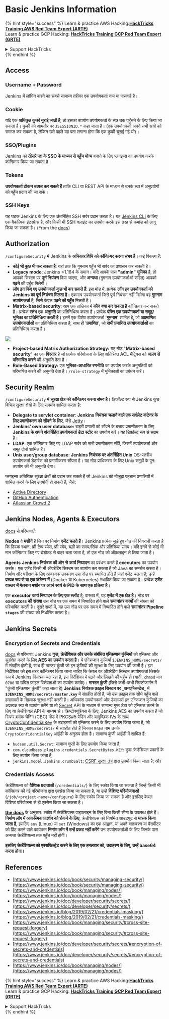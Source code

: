 # Basic Jenkins Information

{% hint style="success" %}
Learn & practice AWS Hacking:<img src="../../.gitbook/assets/image (1) (1).png" alt="" data-size="line">[**HackTricks Training AWS Red Team Expert (ARTE)**](https://training.hacktricks.xyz/courses/arte)<img src="../../.gitbook/assets/image (1) (1).png" alt="" data-size="line">\
Learn & practice GCP Hacking: <img src="../../.gitbook/assets/image (2).png" alt="" data-size="line">[**HackTricks Training GCP Red Team Expert (GRTE)**<img src="../../.gitbook/assets/image (2).png" alt="" data-size="line">](https://training.hacktricks.xyz/courses/grte)

<details>

<summary>Support HackTricks</summary>

* Check the [**subscription plans**](https://github.com/sponsors/carlospolop)!
* **Join the** 💬 [**Discord group**](https://discord.gg/hRep4RUj7f) or the [**telegram group**](https://t.me/peass) or **follow** us on **Twitter** 🐦 [**@hacktricks\_live**](https://twitter.com/hacktricks\_live)**.**
* **Share hacking tricks by submitting PRs to the** [**HackTricks**](https://github.com/carlospolop/hacktricks) and [**HackTricks Cloud**](https://github.com/carlospolop/hacktricks-cloud) github repos.

</details>
{% endhint %}

## Access

### Username + Password

Jenkins में लॉगिन करने का सबसे सामान्य तरीका एक उपयोगकर्ता नाम या पासवर्ड है।

### Cookie

यदि एक **अधिकृत कुकी चुराई जाती है**, तो इसका उपयोग उपयोगकर्ता के सत्र तक पहुँचने के लिए किया जा सकता है। कुकी को आमतौर पर `JSESSIONID.*` कहा जाता है। (एक उपयोगकर्ता अपने सभी सत्रों को समाप्त कर सकता है, लेकिन उसे पहले यह पता लगाना होगा कि एक कुकी चुराई गई थी)।

### SSO/Plugins

Jenkins को **तीसरे पक्ष के SSO के माध्यम से पहुँच योग्य** बनाने के लिए प्लगइन्स का उपयोग करके कॉन्फ़िगर किया जा सकता है।

### Tokens

**उपयोगकर्ता टोकन उत्पन्न कर सकते हैं** ताकि CLI या REST API के माध्यम से उनके रूप में अनुप्रयोगों को पहुँच प्रदान की जा सके।

### SSH Keys

यह घटक Jenkins के लिए एक अंतर्निहित SSH सर्वर प्रदान करता है। यह [Jenkins CLI](https://www.jenkins.io/doc/book/managing/cli/) के लिए एक वैकल्पिक इंटरफ़ेस है, और किसी भी SSH क्लाइंट का उपयोग करके इस तरह से कमांड को लागू किया जा सकता है। (From the [docs](https://plugins.jenkins.io/sshd/))

## Authorization

`/configureSecurity` में Jenkins के **अधिकार विधि को कॉन्फ़िगर करना संभव है**। कई विकल्प हैं:

* **कोई भी कुछ भी कर सकता है**: यहां तक कि गुमनाम पहुँच भी सर्वर का प्रशासन कर सकती है।
* **Legacy mode**: Jenkins <1.164 के समान। यदि आपके पास **"admin" भूमिका** है, तो आपको सिस्टम पर **पूर्ण नियंत्रण** दिया जाएगा, और **अन्यथा** (गुमनाम उपयोगकर्ताओं सहित) आपको **पढ़ने** की पहुँच मिलेगी।
* **लॉग इन किए गए उपयोगकर्ता कुछ भी कर सकते हैं**: इस मोड में, प्रत्येक **लॉग इन उपयोगकर्ता को Jenkins का पूर्ण नियंत्रण मिलता है**। एकमात्र उपयोगकर्ता जिसे पूर्ण नियंत्रण नहीं मिलेगा वह **गुमनाम उपयोगकर्ता** है, जिसे केवल **पढ़ने की पहुँच** मिलती है।
* **Matrix-based security**: आप एक तालिका में **कौन क्या कर सकता है** कॉन्फ़िगर कर सकते हैं। प्रत्येक **स्तंभ** एक **अनुमति** का प्रतिनिधित्व करता है। प्रत्येक **पंक्ति** **एक उपयोगकर्ता या समूह/भूमिका का प्रतिनिधित्व करती है।** इसमें एक विशेष उपयोगकर्ता '**गुमनाम**' शामिल है, जो **अप्रमाणित उपयोगकर्ताओं** का प्रतिनिधित्व करता है, साथ ही '**प्रमाणित**', जो **सभी प्रमाणित उपयोगकर्ताओं** का प्रतिनिधित्व करता है।

![](<../../.gitbook/assets/image (149).png>)

* **Project-based Matrix Authorization Strategy:** यह मोड "**Matrix-based security**" का एक **विस्तार** है जो प्रत्येक परियोजना के लिए अतिरिक्त ACL मैट्रिक्स को **अलग से परिभाषित करने** की अनुमति देता है।
* **Role-Based Strategy:** एक **भूमिका-आधारित रणनीति** का उपयोग करके अनुमतियों को परिभाषित करने की अनुमति देता है। `/role-strategy` में भूमिकाओं का प्रबंधन करें।

## **Security Realm**

`/configureSecurity` में **सुरक्षा क्षेत्र को कॉन्फ़िगर करना संभव है।** डिफ़ॉल्ट रूप से Jenkins कुछ विभिन्न सुरक्षा क्षेत्रों के लिए समर्थन शामिल करता है:

* **Delegate to servlet container**: **Jenkins नियंत्रक चलाने वाले एक सर्वलेट कंटेनर के लिए प्रमाणीकरण को सौंपने के लिए**, जैसे [Jetty](https://www.eclipse.org/jetty/)।
* **Jenkins’ own user database:** बाहरी प्रणाली को सौंपने के बजाय प्रमाणीकरण के लिए **Jenkins के अपने अंतर्निहित उपयोगकर्ता डेटा स्टोर** का उपयोग करें। यह डिफ़ॉल्ट रूप से सक्षम है।
* **LDAP**: एक कॉन्फ़िगर किए गए LDAP सर्वर को सभी प्रमाणीकरण सौंपें, जिसमें उपयोगकर्ता और समूह दोनों शामिल हैं।
* **Unix user/group database**: **Jenkins नियंत्रक पर अंतर्निहित Unix** OS-स्तरीय उपयोगकर्ता डेटाबेस को प्रमाणीकरण सौंपता है। यह मोड प्राधिकरण के लिए Unix समूहों के पुन: उपयोग की भी अनुमति देगा।

प्लगइन्स अतिरिक्त सुरक्षा क्षेत्रों को प्रदान कर सकते हैं जो Jenkins को मौजूदा पहचान प्रणालियों में शामिल करने के लिए उपयोगी हो सकते हैं, जैसे:

* [Active Directory](https://plugins.jenkins.io/active-directory)
* [GitHub Authentication](https://plugins.jenkins.io/github-oauth)
* [Atlassian Crowd 2](https://plugins.jenkins.io/crowd2)

## Jenkins Nodes, Agents & Executors

[docs](https://www.jenkins.io/doc/book/managing/nodes/) से परिभाषाएँ:

**Nodes** वे **मशीनें** हैं जिन पर निर्माण **एजेंट चलते हैं**। Jenkins प्रत्येक जुड़े हुए नोड की निगरानी करता है कि डिस्क स्थान, फ्री टेम्प स्पेस, फ्री स्वैप, घड़ी का समय/सिंक और प्रतिक्रिया समय। यदि इनमें से कोई भी मान कॉन्फ़िगर किए गए थ्रेशोल्ड से बाहर चला जाता है, तो एक नोड को ऑफ़लाइन ले लिया जाता है।

**Agents** **Jenkins नियंत्रक की ओर से** **कार्य निष्पादन** का प्रबंधन करते हैं **executors** का उपयोग करके। एक एजेंट किसी भी ऑपरेटिंग सिस्टम का उपयोग कर सकता है जो Java का समर्थन करता है। निर्माण और परीक्षण के लिए आवश्यक उपकरण उस नोड पर स्थापित होते हैं जहां एजेंट चलता है; उन्हें **प्रत्यक्ष रूप से या एक कंटेनर में** (Docker या Kubernetes) स्थापित किया जा सकता है। प्रत्येक **एजेंट वास्तव में मेज़बान मशीन पर अपने स्वयं के PID के साथ एक प्रक्रिया है**।

एक **executor** **कार्य निष्पादन के लिए एक स्लॉट** है; वास्तव में, यह **एजेंट में एक थ्रेड है**। नोड पर **executors की संख्या** उस नोड पर एक समय में निष्पादित होने वाले **समानांतर कार्यों** की संख्या को परिभाषित करती है। दूसरे शब्दों में, यह उस नोड पर एक समय में निष्पादित होने वाले **समानांतर Pipeline `stages`** की संख्या को निर्धारित करता है।

## Jenkins Secrets

### Encryption of Secrets and Credentials

[docs](https://www.jenkins.io/doc/developer/security/secrets/#encryption-of-secrets-and-credentials) से परिभाषा: Jenkins **गुप्त, क्रेडेंशियल और उनके संबंधित एन्क्रिप्शन कुंजियों** को एन्क्रिप्ट और सुरक्षित करने के लिए **AES का उपयोग करता है**। ये एन्क्रिप्शन कुंजियाँ `$JENKINS_HOME/secrets/` में संग्रहीत होती हैं, साथ ही मास्टर कुंजी जो इन कुंजियों की सुरक्षा के लिए उपयोग की जाती है। इस निर्देशिका को इस तरह कॉन्फ़िगर किया जाना चाहिए कि केवल वह ऑपरेटिंग सिस्टम उपयोगकर्ता जिसके रूप में Jenkins नियंत्रक चल रहा है, इस निर्देशिका में पढ़ने और लिखने की पहुँच हो (यानी, `chmod` मान `0700` या उचित फ़ाइल विशेषताओं का उपयोग करके)। **मास्टर कुंजी** (जिसे कभी-कभी क्रिप्टोजार्गन में "कुंजी एन्क्रिप्शन कुंजी" कहा जाता है) **Jenkins नियंत्रक फ़ाइल सिस्टम पर \_अनएन्क्रिप्टेड\_** में **`$JENKINS_HOME/secrets/master.key`** में संग्रहीत होती है, जो उस फ़ाइल तक सीधे पहुँच वाले हमलावरों के खिलाफ सुरक्षा नहीं करती है। अधिकांश उपयोगकर्ता और डेवलपर्स इन एन्क्रिप्शन कुंजियों का अप्रत्यक्ष रूप से उपयोग करेंगे या तो [Secret](https://javadoc.jenkins.io/byShortName/Secret) API के माध्यम से सामान्य गुप्त डेटा को एन्क्रिप्ट करने के लिए या क्रेडेंशियल API के माध्यम से। क्रिप्टोक्यूरियस के लिए, Jenkins AES का उपयोग करता है जो सिफर ब्लॉक चेनिंग (CBC) मोड में PKCS#5 पैडिंग और यादृच्छिक IVs के साथ [CryptoConfidentialKey](https://javadoc.jenkins.io/byShortName/CryptoConfidentialKey) के उदाहरणों को एन्क्रिप्ट करने के लिए उपयोग किया जाता है, जो `$JENKINS_HOME/secrets/` में संग्रहीत होते हैं जिनका फ़ाइल नाम उनके `CryptoConfidentialKey` आईडी के अनुरूप होता है। सामान्य कुंजी आईडी में शामिल हैं:

* `hudson.util.Secret`: सामान्य गुप्तों के लिए उपयोग किया जाता है;
* `com.cloudbees.plugins.credentials.SecretBytes.KEY`: कुछ क्रेडेंशियल प्रकारों के लिए उपयोग किया जाता है;
* `jenkins.model.Jenkins.crumbSalt`: [CSRF सुरक्षा तंत्र](https://www.jenkins.io/doc/book/managing/security/#cross-site-request-forgery) द्वारा उपयोग किया जाता है; और

### Credentials Access

क्रेडेंशियल्स को **वैश्विक प्रदाताओं** (`/credentials/`) के लिए स्कोप किया जा सकता है जिन्हें किसी भी कॉन्फ़िगर की गई परियोजना द्वारा एक्सेस किया जा सकता है, या उन्हें **विशिष्ट परियोजनाओं** (`/job/<project-name>/configure`) के लिए स्कोप किया जा सकता है और इसलिए केवल विशिष्ट परियोजना से ही एक्सेस किया जा सकता है।

[**the docs**](https://www.jenkins.io/blog/2019/02/21/credentials-masking/) के अनुसार: स्कोप में क्रेडेंशियल्स पाइपलाइन के लिए बिना किसी सीमा के उपलब्ध होते हैं। **निर्माण लॉग में आकस्मिक प्रदर्शन को रोकने के लिए**, क्रेडेंशियल्स को नियमित आउटपुट से **मास्क किया जाता है**, इसलिए `env` (Linux) या `set` (Windows) का एक आह्वान, या अपने वातावरण या पैरामीटर को प्रिंट करने वाले कार्यक्रम **निर्माण लॉग में उन्हें प्रकट नहीं करेंगे** उन उपयोगकर्ताओं के लिए जिनके पास अन्यथा क्रेडेंशियल्स तक पहुँच नहीं होगी।

**इसलिए क्रेडेंशियल्स को एक्सफिल्ट्रेट करने के लिए एक हमलावर को, उदाहरण के लिए, उन्हें base64 करना होगा।**

## References

* [https://www.jenkins.io/doc/book/security/managing-security/](https://www.jenkins.io/doc/book/security/managing-security/)
* [https://www.jenkins.io/doc/book/managing/nodes/](https://www.jenkins.io/doc/book/managing/nodes/)
* [https://www.jenkins.io/doc/developer/security/secrets/](https://www.jenkins.io/doc/developer/security/secrets/)
* [https://www.jenkins.io/blog/2019/02/21/credentials-masking/](https://www.jenkins.io/blog/2019/02/21/credentials-masking/)
* [https://www.jenkins.io/doc/book/managing/security/#cross-site-request-forgery](https://www.jenkins.io/doc/book/managing/security/#cross-site-request-forgery)
* [https://www.jenkins.io/doc/developer/security/secrets/#encryption-of-secrets-and-credentials](https://www.jenkins.io/doc/developer/security/secrets/#encryption-of-secrets-and-credentials)
* [https://www.jenkins.io/doc/book/managing/nodes/](https://www.jenkins.io/doc/book/managing/nodes/)

{% hint style="success" %}
Learn & practice AWS Hacking:<img src="../../.gitbook/assets/image (1) (1).png" alt="" data-size="line">[**HackTricks Training AWS Red Team Expert (ARTE)**](https://training.hacktricks.xyz/courses/arte)<img src="../../.gitbook/assets/image (1) (1).png" alt="" data-size="line">\
Learn & practice GCP Hacking: <img src="../../.gitbook/assets/image (2).png" alt="" data-size="line">[**HackTricks Training GCP Red Team Expert (GRTE)**<img src="../../.gitbook/assets/image (2).png" alt="" data-size="line">](https://training.hacktricks.xyz/courses/grte)

<details>

<summary>Support HackTricks</summary>

* Check the [**subscription plans**](https://github.com/sponsors/carlospolop)!
* **Join the** 💬 [**Discord group**](https://discord.gg/hRep4RUj7f) or the [**telegram group**](https://t.me/peass) or **follow** us on **Twitter** 🐦 [**@hacktricks\_live**](https://twitter.com/hacktricks\_live)**.**
* **Share hacking tricks by submitting PRs to the** [**HackTricks**](https://github.com/carlospolop/hacktricks) and [**HackTricks Cloud**](https://github.com/carlospolop/hacktricks-cloud) github repos.

</details>
{% endhint %}

